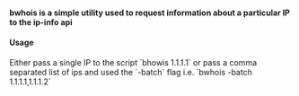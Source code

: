 <h4>bwhois is a simple utility used to request information about a particular IP to the ip-info api</h4>

<h4>Usage</h4>

<p> Either pass a single IP to the script `bhowis 1.1.1.1` or pass a comma separated list of ips and used the `-batch` flag i.e. `bwhois -batch 1.1.1.1,1.1.1.2`<p>